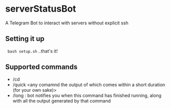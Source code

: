 # serverStatusBot
A Telegram Bot to interact with servers without explicit ssh

## Setting it up
` bash setup.sh` ..that's it!

## Supported commands
* /cd <directory to cd into>
* /quick <any comamnd the output of which comes within a short duration (for your own sake)>
* /long <desirec screen_name> <command which runs long> : bot notifies you when this command has finished running, along with all the output generated by that command